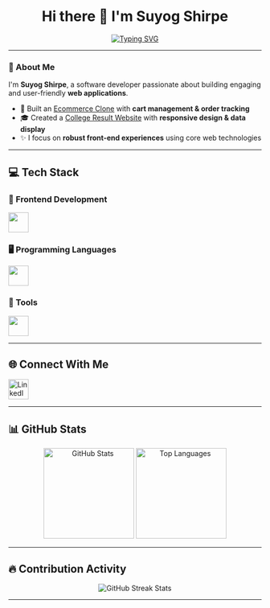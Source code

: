 
<!-- 🌟 Intro -->
<h1 align="center">Hi there 👋 I'm Suyog Shirpe</h1>

<!-- 🌟 Typing Effect -->
<p align="center">
  <a href="https://git.io/typing-svg">
    <img src="https://readme-typing-svg.herokuapp.com?size=22&duration=3000&color=FF4B81&center=true&vCenter=true&width=600&lines=+Software+Developer;+Web+Enthusiast;+Passionate+About+Building+Web+Applications" alt="Typing SVG" />
  </a>
</p>

---

### 🌟 About Me
I'm **Suyog Shirpe**, a software developer passionate about building engaging and user-friendly **web applications**.  
- 🚀 Built an [Ecommerce Clone](https://github.com/SuyogShirpe/Ecommerce-clone) with **cart management & order tracking**  
- 🎓 Created a [College Result Website](https://github.com/SuyogShirpe/College-Result-) with **responsive design & data display**  
- ✨ I focus on **robust front-end experiences** using core web technologies  

---

## 💻 Tech Stack

### 🚀 Frontend Development  
<p align="left">
  <img src="https://skillicons.dev/icons?i=html,css,js,bootstrap" height="40" />
</p>

### 🖥️ Programming Languages  
<p align="left">
  <img src="https://skillicons.dev/icons?i=javascript,java" height="40" />
</p>

### 🚀 Tools  
<p align="left">
  <img src="https://skillicons.dev/icons?i=git,github" height="40" />
</p>

---

## 🌐 Connect With Me  
<p align="left">
  <a href="https://www.linkedin.com/in/suyog-shirpe" target="_blank">
    <img src="https://cdn.jsdelivr.net/gh/devicons/devicon/icons/linkedin/linkedin-original.svg" alt="LinkedIn" height="40" />
  </a>
</p>

---

## 📊 GitHub Stats  
<p align="center">
  <img src="https://github-readme-stats.vercel.app/api?username=suyogshirpe&show_icons=true&theme=radical" alt="GitHub Stats" height="180" />
  <img src="https://github-readme-stats.vercel.app/api/top-langs/?username=suyogshirpe&layout=compact&theme=radical" alt="Top Languages" height="180" />
</p>

---

## 🔥 Contribution Activity  
<p align="center">
  <img src="https://github-readme-streak-stats.herokuapp.com/?user=suyogshirpe&theme=radical" alt="GitHub Streak Stats" />
</p>

---
